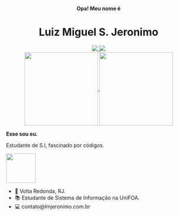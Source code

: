 <div align= "center">
      <p>
        <strong>Opa! Meu nome é</strong>
      </p>
      <h1>
        Luiz Miguel S. Jeronimo
      </h1>
      <div> 
        <a href="https://www.instagram.com/lmguel.sj18/" target="_blank">
          <img src="https://img.shields.io/badge/-Instagram-%23E4405F?style=for-the-badge&logo=instagram&logoColor=white" target="_blank"/>
        </a>
        <a href="www.linkedin.com/in/luiz-miguel-silva-jeronimo-18173a18b" target="_blank">
          <img src="https://img.shields.io/badge/-LinkedIn-%230077B5?style=for-the-badge&logo=linkedin&logoColor=white" target="_blank">
        </a>       
      </div>
 
</div>

<div display= "flex" align="center">
  <a href="https://github.com/anuraghazra/github-readme-stats">
  <img height=200 align="center" src="https://github-readme-stats.vercel.app/api?username=L-d3v&show_icons=true&theme=tokyonight"/>
  </a>
  <a href="https://github.com/anuraghazra/convoychat">
    <img height=200 align="center" src="https://github-readme-stats.vercel.app/api/top-langs?username=L-d3v&layout=compact&langs_count=8&card_width=320&theme=tokyonight"" />
  </a>
</div>

<div display= "flex" width= "100%">
  <div>
     <p>
      <strong>
        Esse sou eu.
      </strong>
    </P>
    <p>
      Estudante de S.I, fascinado por códigos.
    </p>
    <img height="80" widhth="80" src="https://avatars.githubusercontent.com/u/175987501?v=4"/> 
   
    
  </div>
  
  <ul>
    <li> 
      📍 Volta Redonda, RJ.
    </li>
    <li>
      📚 Estudante de Sistema de Informação na UniFOA.
    </li>
    <li>
      💻 contato@lmjeronimo.com.br
    </li>
  </ul>
</div>

